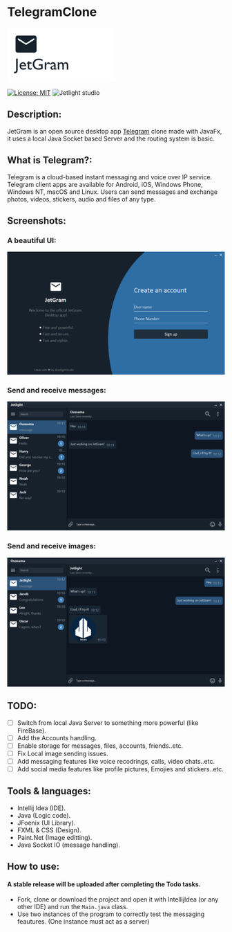 # TelegramClone

<img width="250" src="Screenshots/Logo.png">

[![License: MIT](https://img.shields.io/badge/License-MIT-green.svg)](https://opensource.org/licenses/MIT)
![Jetlight studio](https://img.shields.io/badge/Made%20by-Jetlight%20studio-blue.svg?color=082544)

## Description:
JetGram is an open source desktop app [Telegram](https://github.com/telegramdesktop/tdesktop) clone made with JavaFx, it uses a local Java Socket based Server and the routing system is basic.

## What is Telegram?:
Telegram is a cloud-based instant messaging and voice over IP service. Telegram client apps are available for Android, iOS, Windows Phone, Windows NT, macOS and Linux. Users can send messages and exchange photos, videos, stickers, audio and files of any type.

## Screenshots:
### A beautiful UI:
<img src="Screenshots/HomePage.png">

### Send and receive messages:
<img src="Screenshots/JetLightUser.png">

### Send and receive images:
<img src="Screenshots/OussamaUser.png">

## TODO:
- [ ] Switch from local Java Server to something more powerful (like FireBase).
- [ ] Add the Accounts handling.
- [ ] Enable storage for messages, files, accounts, friends..etc.
- [ ] Fix Local image sending issues.
- [ ] Add messaging features like voice recodrings, calls, video chats..etc. 
- [ ] Add social media features like profile pictures, Emojies and stickers..etc.

## Tools & languages:    
* Intellij Idea (IDE).
* Java (Logic code).
* JFoenix (UI Library).
* FXML & CSS (Design).
* Paint.Net (Image editting).
* Java Socket IO (message handling).

## How to use: 
 #### A stable release will be uploaded after completing the Todo tasks.
 * Fork, clone or download the project and open it with IntellijIdea (or any other IDE) and run the `Main.java` class.
 * Use two instances of the program to correctly test the messaging feautures. (One instance must act as a server) 

